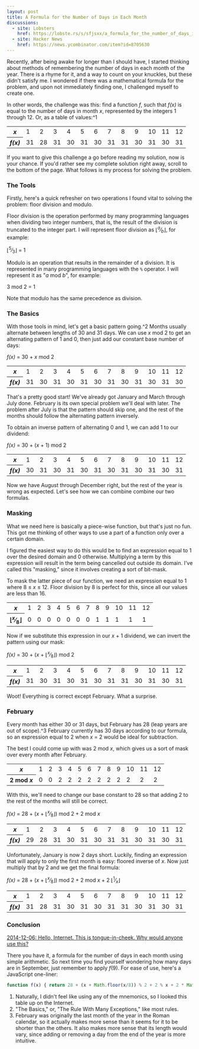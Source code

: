 ```yaml
---
layout: post
title: A Formula for the Number of Days in Each Month
discussions:
  - site: Lobsters
    href: https://lobste.rs/s/sfjsxx/a_formula_for_the_number_of_days_in_each_month
  - site: Hacker News
    href: https://news.ycombinator.com/item?id=8705630
---
```


Recently, after being awake for longer than I should have, I started
thinking about methods of remembering the number of days in each month
of the year. There is a rhyme for it, and a way to count on your
knuckles, but these didn't satisfy me. I wondered if there was a
mathematical formula for the problem, and upon not immediately finding
one, I challenged myself to create one.

In other words, the challenge was this: find a function <var>f</var>, such that
<var>f(x)</var> is equal to the number of days in month <var>x</var>,
represented by the integers 1 through 12. Or, as a table of values:^1

<table class="tov">
  <tr>
    <th><i>x</i></th>
    <td>1</td> <td>2</td> <td>3</td> <td>4</td> <td>5</td> <td>6</td>
    <td>7</td> <td>8</td> <td>9</td> <td>10</td> <td>11</td> <td>12</td>
  </tr>
  <tr>
    <th><i>f(x)</i></th>
    <td>31</td> <td>28</td> <td>31</td> <td>30</td> <td>31</td> <td>30</td>
    <td>31</td> <td>31</td> <td>30</td> <td>31</td> <td>30</td> <td>31</td>
  </tr>
</table>

If you want to give this challenge a go before reading my solution, now
is your chance. If you'd rather see my complete solution right away,
scroll to the bottom of the page. What follows is my process for solving
the problem.

### The Tools

Firstly, here's a quick refresher on two operations I found vital to
solving the problem: floor division and modulo.

Floor division is the operation performed by many programming languages when
dividing two integer numbers, that is, the result of the division is truncated
to the integer part. I will represent floor division as
&lfloor;<sup><var>a</var></sup>&frasl;<sub><var>b</var></sub>&rfloor;, for
example:

<p class="formula">
  &lfloor;<sup>5</sup>&frasl;<sub>3</sub>&rfloor; = 1
</p>

Modulo is an operation that results in the remainder of a division. It
is represented in many programming languages with the `%` operator. I
will represent it as "<var>a</var> mod <var>b</var>",
for example:

<p class="formula">
  3 mod 2 = 1
</p>

Note that modulo has the same precedence as division.

### The Basics

With those tools in mind, let's get a basic pattern going.^2 Months usually
alternate between lengths of 30 and 31 days. We can use <var>x</var> mod 2 to
get an alternating pattern of 1 and 0, then just add our constant base number
of days:

<p class="formula">
  <var>f(x)</var> = 30 + <var>x</var> mod 2
</p>

<table class="tov">
  <tr>
    <th><i>x</i></th>
    <td>1</td> <td>2</td> <td>3</td> <td>4</td> <td>5</td> <td>6</td>
    <td>7</td> <td>8</td> <td>9</td> <td>10</td> <td>11</td> <td>12</td>
  </tr>
  <tr>
    <th><i>f(x)</i></th>
    <td class="y">31</td> <td class="n">30</td>
    <td class="y">31</td> <td class="y">30</td>
    <td class="y">31</td> <td class="y">30</td>
    <td class="y">31</td> <td class="n">30</td>
    <td class="n">31</td> <td class="n">30</td>
    <td class="n">31</td> <td class="n">30</td>
  </tr>
</table>

That's a pretty good start! We've already got January and March through
July done. February is its own special problem we'll deal with later.
The problem after July is that the pattern should skip one, and the rest
of the months should follow the alternating pattern inversely.

To obtain an inverse pattern of alternating 0 and 1, we can add 1 to our
dividend:

<p class="formula">
  <var>f(x)</var> = 30 + (<var>x</var> + 1) mod 2
</p>

<table class="tov">
  <tr>
    <th><i>x</i></th>
    <td>1</td> <td>2</td> <td>3</td> <td>4</td> <td>5</td> <td>6</td>
    <td>7</td> <td>8</td> <td>9</td> <td>10</td> <td>11</td> <td>12</td>
  </tr>
  <tr>
    <th><i>f(x)</i></th>
    <td class="n">30</td> <td class="n">31</td>
    <td class="n">30</td> <td class="n">31</td>
    <td class="n">30</td> <td class="n">31</td>
    <td class="n">30</td> <td class="y">31</td>
    <td class="y">30</td> <td class="y">31</td>
    <td class="y">30</td> <td class="y">31</td>
  </tr>
</table>

Now we have August through December right, but the rest of the year is
wrong as expected. Let's see how we can combine combine our two
formulas.

### Masking

What we need here is basically a piece-wise function, but that's just no
fun. This got me thinking of other ways to use a part of a function only
over a certain domain.

I figured the easiest way to do this would be to find an expression
equal to 1 over the desired domain and 0 otherwise. Multiplying a term
by this expression will result in the term being cancelled out outside
its domain. I've called this "masking," since it involves creating a
sort of bit-mask.

To mask the latter piece of our function, we need an expression equal to
1 where 8 &le; <var>x</var> &le; 12. Floor
division by 8 is perfect for this, since all our values are less than
16.

<table class="tov">
    <tr>
      <th><i>x</i></th>
      <td>1</td> <td>2</td> <td>3</td> <td>4</td> <td>5</td> <td>6</td>
      <td>7</td> <td>8</td> <td>9</td> <td>10</td> <td>11</td> <td>12</td>
    </tr>
    <tr>
      <th>&lfloor;<sup><i>x</i></sup>&frasl;<sub>8</sub>&rfloor;</th>
      <td>0</td> <td>0</td> <td>0</td> <td>0</td> <td>0</td> <td>0</td>
      <td>0</td> <td>1</td> <td>1</td> <td>1</td> <td>1</td> <td>1</td>
    </tr>
</table>

Now if we substitute this expression in our <var>x</var> + 1 dividend, we can
invert the pattern using our mask:

<p class="formula">
  <var>f(x)</var> = 30 + (<var>x</var> + &lfloor;<sup><var>x</var></sup>&frasl;<sub>8</sub>&rfloor;) mod 2
</p>

<table class="tov">
  <tr>
    <th><i>x</i></th>
    <td>1</td> <td>2</td> <td>3</td> <td>4</td> <td>5</td> <td>6</td>
    <td>7</td> <td>8</td> <td>9</td> <td>10</td> <td>11</td> <td>12</td>
  </tr>
  <tr>
    <th><i>f(x)</i></th>
    <td class="y">31</td> <td class="n">30</td>
    <td class="y">31</td> <td class="y">30</td>
    <td class="y">31</td> <td class="y">30</td>
    <td class="y">31</td> <td class="y">31</td>
    <td class="y">30</td> <td class="y">31</td>
    <td class="y">30</td> <td class="y">31</td>
  </tr>
</table>

Woot! Everything is correct except February. What a surprise.

### February

Every month has either 30 or 31 days, but February has 28 (leap years are out
of scope).^3 February currently has 30 days according to our formula, so an
expression equal to 2 when <var>x</var> = 2 would be ideal for subtraction.

The best I could come up with was 2 mod <var>x</var>, which gives us a sort of
mask over every month after February.

<table class="tov">
  <tr>
    <th><i>x</i></th>
    <td>1</td> <td>2</td> <td>3</td> <td>4</td> <td>5</td> <td>6</td>
    <td>7</td> <td>8</td> <td>9</td> <td>10</td> <td>11</td> <td>12</td>
  </tr>
  <tr>
    <th>2 mod <i>x</i></th>
    <td>0</td> <td>0</td> <td>2</td> <td>2</td> <td>2</td> <td>2</td>
    <td>2</td> <td>2</td> <td>2</td> <td>2</td> <td>2</td> <td>2</td>
  </tr>
</table>

With this, we'll need to change our base constant to 28 so that adding 2
to the rest of the months will still be correct.

<p class="formula">
  <var>f(x)</var> = 28 + (<var>x</var> + &lfloor;<sup><var>x</var></sup>&frasl;<sub>8</sub>&rfloor;) mod 2 + 2 mod <var>x</var>
</p>

<table class="tov">
  <tr>
    <th><i>x</i></th>
    <td>1</td> <td>2</td> <td>3</td> <td>4</td> <td>5</td> <td>6</td>
    <td>7</td> <td>8</td> <td>9</td> <td>10</td> <td>11</td> <td>12</td>
  </tr>
  <tr>
    <th><i>f(x)</i></th>
    <td class="n">29</td> <td class="y">28</td>
    <td class="y">31</td> <td class="y">30</td>
    <td class="y">31</td> <td class="y">30</td>
    <td class="y">31</td> <td class="y">31</td>
    <td class="y">30</td> <td class="y">31</td>
    <td class="y">30</td> <td class="y">31</td>
  </tr>
</table>

Unfortunately, January is now 2 days short. Luckily, finding an
expression that will apply to only the first month is easy: floored
inverse of <var>x</var>. Now just multiply that by 2 and we
get the final formula:

<p class="formula">
  <var>f(x)</var> = 28 + (<var>x</var> + &lfloor;<sup><var>x</var></sup>&frasl;<sub>8</sub>&rfloor;) mod 2 + 2 mod <var>x</var> + 2 &lfloor;<sup>1</sup>&frasl;<sub><var>x</var></sub>&rfloor;
</p>

<table class="tov">
  <tr>
    <th><i>x</i></th>
    <td>1</td> <td>2</td> <td>3</td> <td>4</td> <td>5</td> <td>6</td>
    <td>7</td> <td>8</td> <td>9</td> <td>10</td> <td>11</td> <td>12</td>
  </tr>
  <tr>
    <th><i>f(x)</i></th>
    <td class="y">31</td> <td class="y">28</td>
    <td class="y">31</td> <td class="y">30</td>
    <td class="y">31</td> <td class="y">30</td>
    <td class="y">31</td> <td class="y">31</td>
    <td class="y">30</td> <td class="y">31</td>
    <td class="y">30</td> <td class="y">31</td>
  </tr>
</table>

### Conclusion

<p>
  <ins>
  <time datetime="2014-12-06">2014-12-06</time>: Hello, Internet. This is
  tongue-in-cheek. Why would anyone use this?
  </ins>
</p>

There you have it, a formula for the number of days in each month using simple
arithmetic. So next time you find yourself wondering how many days are in
September, just remember to apply <var>f</var>(9). For ease of use, here's a
JavaScript one-liner:

```javascript
function f(x) { return 28 + (x + Math.floor(x/8)) % 2 + 2 % x + 2 * Math.floor(1/x); }
```

1. Naturally, I didn't feel like using any of the mnemonics, so I looked
   this table up on the Internet.
2. "The Basics," or, "The Rule With Many Exceptions," like most rules.
3. February was originally the last month of the year in the Roman
   calendar, so it actually makes more sense than it seems for it to be
   shorter than the others. It also makes more sense that its length
   would vary, since adding or removing a day from the end of the year
   is more intuitive.
